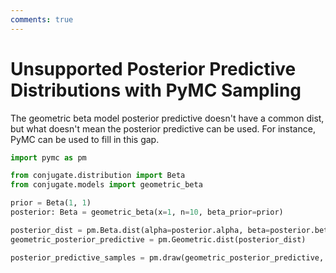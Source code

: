 ```yaml
---
comments: true 
---
```

# Unsupported Posterior Predictive Distributions with PyMC Sampling

The geometric beta model posterior predictive doesn't have a common dist, but what doesn't mean the posterior predictive can be used. For instance, PyMC can be used to fill in this gap.

```python 
import pymc as pm

from conjugate.distribution import Beta
from conjugate.models import geometric_beta

prior = Beta(1, 1)
posterior: Beta = geometric_beta(x=1, n=10, beta_prior=prior)

posterior_dist = pm.Beta.dist(alpha=posterior.alpha, beta=posterior.beta)
geometric_posterior_predictive = pm.Geometric.dist(posterior_dist)

posterior_predictive_samples = pm.draw(geometric_posterior_predictive, draws=100)
```